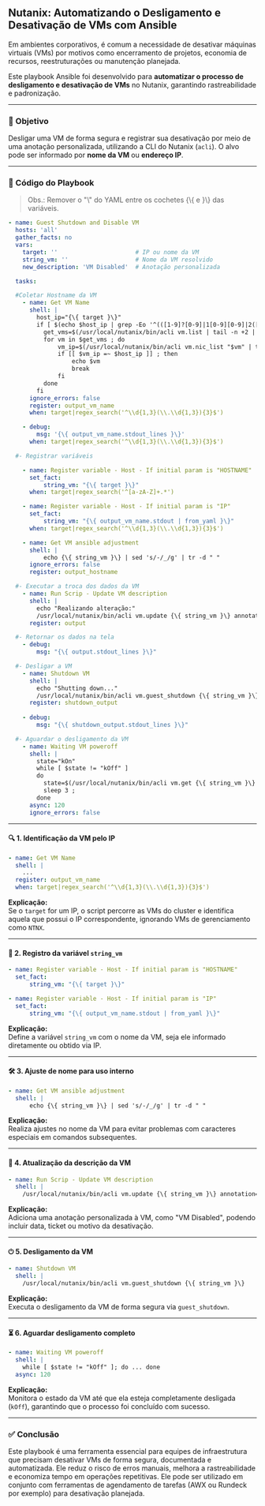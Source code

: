 ## Nutanix: Automatizando o Desligamento e Desativação de VMs com Ansible

Em ambientes corporativos, é comum a necessidade de desativar máquinas virtuais (VMs) por motivos como encerramento de projetos, economia de recursos, reestruturações ou manutenção planejada.

Este playbook Ansible foi desenvolvido para **automatizar o processo de desligamento e desativação de VMs** no Nutanix, garantindo rastreabilidade e padronização.

***

### 🎯 Objetivo

Desligar uma VM de forma segura e registrar sua desativação por meio de uma anotação personalizada, utilizando a CLI do Nutanix (`acli`). O alvo pode ser informado por **nome da VM** ou **endereço IP**.

***

### 📜 Código do Playbook

> Obs.: Remover o "\\" do YAML entre os cochetes {\\{ e }\\} das variáveis.

```yaml
- name: Guest Shutdown and Disable VM
  hosts: 'all'
  gather_facts: no
  vars:
    target: ''                      # IP ou nome da VM
    string_vm: ''                   # Nome da VM resolvido
    new_description: 'VM Disabled'  # Anotação personalizada

  tasks:

  #Coletar Hostname da VM
    - name: Get VM Name
      shell: |
        host_ip="{\{ target }\}"
        if [ $(echo $host_ip | grep -Eo '^(([1-9]?[0-9]|1[0-9][0-9]|2([0-4][0-9]|5[0-5]))\.){3}([1-9]?[0-9]|1[0-9][0-9]|2([0-4][0-9]|5[0-5]))$') != 1 ] ; then
          get_vms=$(/usr/local/nutanix/bin/acli vm.list | tail -n +2 | awk -F ' ' '{print $1"\n"}' | grep -v 'NTNX\|ntnx' | sed 's/$/\n/g')
          for vm in $get_vms ; do
              vm_ip=$(/usr/local/nutanix/bin/acli vm.nic_list "$vm" | tail -n +2 | awk -F ' ' '{print $3}')
              if [[ $vm_ip =~ $host_ip ]] ; then
                  echo $vm
                  break
              fi
          done
        fi
      ignore_errors: false
      register: output_vm_name
      when: target|regex_search('^\\d{1,3}(\\.\\d{1,3}){3}$')

    - debug:
        msg: '{\{ output_vm_name.stdout_lines }\}'
      when: target|regex_search('^\\d{1,3}(\\.\\d{1,3}){3}$')

  #- Registrar variáveis

    - name: Register variable - Host - If initial param is "HOSTNAME"
      set_fact:
          string_vm: "{\{ target }\}"
      when: target|regex_search('^[a-zA-Z]+.*')

    - name: Register variable - Host - If initial param is "IP"
      set_fact:
          string_vm: "{\{ output_vm_name.stdout | from_yaml }\}"
      when: target|regex_search('^\\d{1,3}(\\.\\d{1,3}){3}$')

    - name: Get VM ansible adjustment
      shell: |
          echo {\{ string_vm }\} | sed 's/-/_/g' | tr -d " "
      ignore_errors: false
      register: output_hostname

  #- Executar a troca dos dados da VM
    - name: Run Scrip - Update VM description
      shell: |
        echo "Realizando alteração:"
        /usr/local/nutanix/bin/acli vm.update {\{ string_vm }\} annotation="{\{ new_description }\}"
      register: output

  #- Retornar os dados na tela
    - debug:
        msg: "{\{ output.stdout_lines }\}"

  #- Desligar a VM
    - name: Shutdown VM
      shell: |
        echo "Shutting down..."
        /usr/local/nutanix/bin/acli vm.guest_shutdown {\{ string_vm }\}
      register: shutdown_output
    
    - debug:
        msg: "{\{ shutdown_output.stdout_lines }\}"

  #- Aguardar o desligamento da VM
    - name: Waiting VM poweroff
      shell: |
        state="kOn"
        while [ $state != "kOff" ]
        do
          state=$(/usr/local/nutanix/bin/acli vm.get {\{ string_vm }\} | grep "state:" | awk -F '"' '{print $2}' | tr -d " " )
          sleep 3 ;
        done
      async: 120
      ignore_errors: false
```

***

#### 🔍 1. Identificação da VM pelo IP

```yaml
- name: Get VM Name
  shell: |
    ...
  register: output_vm_name
  when: target|regex_search('^\\d{1,3}(\\.\\d{1,3}){3}$')
```

**Explicação:**  
Se o `target` for um IP, o script percorre as VMs do cluster e identifica aquela que possui o IP correspondente, ignorando VMs de gerenciamento como `NTNX`.

***

#### 🧠 2. Registro da variável `string_vm`

```yaml
- name: Register variable - Host - If initial param is "HOSTNAME"
  set_fact:
      string_vm: "{\{ target }\}"
```

```yaml
- name: Register variable - Host - If initial param is "IP"
  set_fact:
      string_vm: "{\{ output_vm_name.stdout | from_yaml }\}"
```

**Explicação:**  
Define a variável `string_vm` com o nome da VM, seja ele informado diretamente ou obtido via IP.

***

#### 🛠️ 3. Ajuste de nome para uso interno

```yaml
- name: Get VM ansible adjustment
  shell: |
      echo {\{ string_vm }\} | sed 's/-/_/g' | tr -d " "
```

**Explicação:**  
Realiza ajustes no nome da VM para evitar problemas com caracteres especiais em comandos subsequentes.

***

#### 📝 4. Atualização da descrição da VM

```yaml
- name: Run Scrip - Update VM description
  shell: |
    /usr/local/nutanix/bin/acli vm.update {\{ string_vm }\} annotation="{\{ new_description }\}"
```

**Explicação:**  
Adiciona uma anotação personalizada à VM, como "VM Disabled", podendo incluir data, ticket ou motivo da desativação.

***

#### ⏻ 5. Desligamento da VM

```yaml
- name: Shutdown VM
  shell: |
    /usr/local/nutanix/bin/acli vm.guest_shutdown {\{ string_vm }\}
```

**Explicação:**  
Executa o desligamento da VM de forma segura via `guest_shutdown`.

***

#### ⏳ 6. Aguardar desligamento completo

```yaml
- name: Waiting VM poweroff
  shell: |
    while [ $state != "kOff" ]; do ... done
  async: 120
```

**Explicação:**  
Monitora o estado da VM até que ela esteja completamente desligada (`kOff`), garantindo que o processo foi concluído com sucesso.

***

### ✅ Conclusão

Este playbook é uma ferramenta essencial para equipes de infraestrutura que precisam desativar VMs de forma segura, documentada e automatizada. Ele reduz o risco de erros manuais, melhora a rastreabilidade e economiza tempo em operações repetitivas. Ele pode ser utilizado em conjunto com ferramentas de agendamento de tarefas (AWX ou Rundeck por exemplo) para desativação planejada.